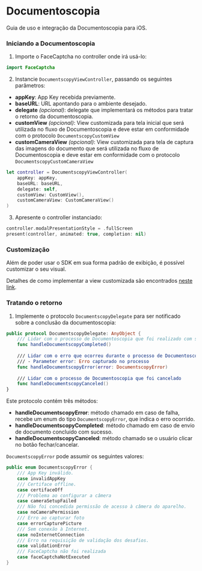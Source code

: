 # Documentoscopia

Guia de uso e integração da Documentoscopia para iOS.

### Iniciando a Documentoscopia

1. Importe o FaceCaptcha no controller onde irá usá-lo:
```swift
import FaceCaptcha
```

2. Instancie `DocumentscopyViewController`, passando os seguintes parâmetros:
- **appKey**: App Key recebida previamente.
- **baseURL**: URL apontando para o ambiente desejado.
- **delegate** *(opcional)*: delegate que implementará os métodos para tratar o retorno da documentoscopia.
- **customView** *(opcional)*: View customizada para tela inicial que será utilizada no fluxo de Documentoscopia 
e deve estar em conformidade com o protocolo `DocumentscopyCustomView`
- **customCameraView** *(opcional)*: View customizada para tela de captura das imagens do documento que será 
utilizada no fluxo de Documentoscopia e deve estar em conformidade com o protocolo `DocumentscopyCustomCameraView`
```swift
let controller = DocumentscopyViewController(
    appKey: appKey, 
    baseURL: baseURL,
    delegate: self, 
    customView: CustomView(),
    customCameraView: CustomCameraView()
)
```

3. Apresente o controller instanciado:
```swift
controller.modalPresentationStyle = .fullScreen
present(controller, animated: true, completion: nil)
```

### Customização

Além de poder usar o SDK em sua forma padrão de exibição, é possível customizar o seu visual.

Detalhes de como implementar a view customizada são encontrados [neste link](Documentscopy-CustomView.md).

### Tratando o retorno

1. Implemente o protocolo `DocumentscopyDelegate` para ser notificado sobre a conclusão da documentoscopia:
```swift
public protocol DocumentscopyDelegate: AnyObject {
    /// Lidar com o processo de Documentoscopia que foi realizado com sucesso
    func handleDocumentscopyCompleted()
    
    /// Lidar com o erro que ocorreu durante o processo de Documentoscopia
    /// - Parameter error: Erro capturado no processo
    func handleDocumentscopyError(error: DocumentscopyError)
    
    /// Lidar com o processo de Documentoscopia que foi cancelado
    func handleDocumentscopyCanceled()
}
```

Este protocolo contém três métodos:

- **handleDocumentscopyError**: método chamado em caso de falha, recebe um enum do tipo `DocumentscopyError`, que indica o erro ocorrido.
- **handleDocumentscopyCompleted**: método chamado em caso de envio de documento concluído com sucesso.
- **handleDocumentscopyCanceled**: método chamado se o usuário clicar no botão fechar/cancelar.

`DocumentscopyError` pode assumir os seguintes valores:
```swift
public enum DocumentscopyError {
    /// App Key inválido.
    case invalidAppKey
    /// Certiface offline.
    case certifaceOff
    /// Problema ao configurar a câmera
    case cameraSetupFailed
    /// Não foi concedida permissão de acesso à câmera do aparelho.
    case noCameraPermission
    /// Erro ao capturar foto
    case errorCapturePicture
    /// Sem conexão à Internet.
    case noInternetConnection
    /// Erro na requisição de validação dos desafios.
    case validationError
    /// FaceCaptcha não foi realizada
    case faceCaptchaNotExecuted
}
```

